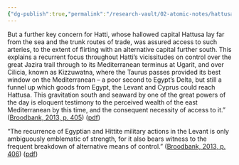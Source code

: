 ```yaml
---
{"dg-publish":true,"permalink":"/research-vault/02-atomic-notes/hattusa-lay-far-from-the-sea-so-the-recurrent-hittite-attempts-to-wrest-control-of-coastal-areas-in-the-near-east-shows-the-importance-of-access-to-sea-based-trade-networks/"}
---
```


But a further key concern for Hatti, whose hallowed capital Hattusa lay far from the sea and the trunk routes of trade, was assured access to such arteries, to the extent of flirting with an alternative capital further south. This explains a recurrent focus throughout Hatti’s vicissitudes on control over the great Jazira trail through to its Mediterranean terminus at Ugarit, and over Cilicia, known as Kizzuwatna, where the Taurus passes provided its best window on the Mediterranean – a poor second to Egypt’s Delta, but still a funnel up which goods from Egypt, the Levant and Cyprus could reach Hattusa. This gravitation south and seaward by one of the great powers of the day is eloquent testimony to the perceived wealth of the east Mediterranean by this time, and the consequent necessity of access to it.” ([Broodbank, 2013, p. 405](zotero://select/library/items/IR54JIQG)) ([pdf](zotero://open-pdf/library/items/85K7BT2G?page=381&annotation=I7FRSHG8))

“The recurrence of Egyptian and Hittite military actions in the Levant is only ambiguously emblematic of strength, for it also bears witness to the frequent breakdown of alternative means of control.” ([Broodbank, 2013, p. 406](zotero://select/library/items/IR54JIQG)) ([pdf](zotero://open-pdf/library/items/85K7BT2G?page=382&annotation=I3DIQVC7))